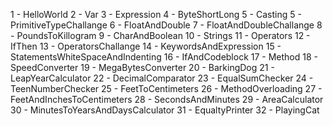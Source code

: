 
1 - HelloWorld
2 - Var
3 - Expression
4 - ByteShortLong
5 - Casting
5 - PrimitiveTypeChallange
6 - FloatAndDouble
7 - FloatAndDoubleChallange
8 - PoundsToKillogram
9 - CharAndBoolean
10 - Strings
11 - Operators
12 - IfThen
13 - OperatorsChallange
14 - KeywordsAndExpression
15 - StatementsWhiteSpaceAndIndenting
16 - IfAndCodeblock
17 - Method
18 - SpeedConverter
19 - MegaBytesConverter
20 - BarkingDog
21 - LeapYearCalculator
22 - DecimalComparator
23 - EqualSumChecker
24 - TeenNumberChecker
25 - FeetToCentimeters
26 - MethodOverloading
27 - FeetAndInchesToCentimeters
28 - SecondsAndMinutes
29 - AreaCalculator
30 - MinutesToYearsAndDaysCalculator
31 - EqualtyPrinter
32 - PlayingCat